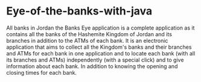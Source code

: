 # Eye-of-the-banks-with-java
All banks in Jordan
the Banks Eye application is a complete application as it contains all the banks of the Hashemite Kingdom of Jordan 
and its branches in addition to the ATMs of each bank.
It is an electronic application that aims to collect all the Kingdom's banks 
and their branches and ATMs for each bank in one application and to locate each bank 
(with all its branches and ATMs) independently (with a special click) and to give information about each bank.
In addition to knowing the opening and closing times for each bank.


